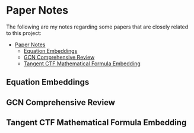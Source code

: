 # Paper Notes

The following are my notes regarding some papers that are closely related to this project: 

- [Paper Notes](#paper-notes)
  - [Equation Embeddings](#equation-embeddings)
  - [GCN Comprehensive Review](#gcn-comprehensive-review)
  - [Tangent CTF Mathematical Formula Embedding](#tangent-ctf-mathematical-formula-embedding)

## Equation Embeddings

## GCN Comprehensive Review

## Tangent CTF Mathematical Formula Embedding